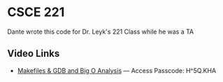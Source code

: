 # CSCE 221
Dante wrote this code for Dr. Leyk's 221 Class while he was a TA

## Video Links
- [Makefiles & GDB and Big O Analysis](https://tamu.zoom.us/rec/share/X-ncEcYXMsnxVqn5sRop8f5H1KuzKaaGp6BImOEvTdTclgUbTMYeJRQCXalKD0LY.Srygw_74lu-jSPdd) &mdash; Access Passcode: H^5Q.KHA